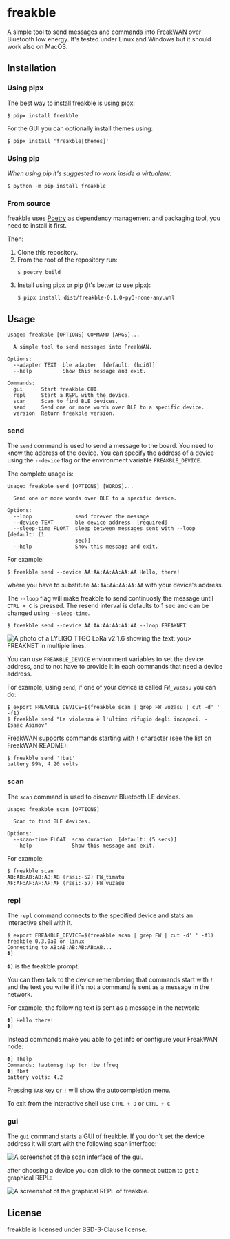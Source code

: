 # freakble

A simple tool to send messages and commands into [FreakWAN](https://github.com/antirez/freakwan)
over Bluetooth low energy.
It's tested under Linux and Windows but it should work also on MacOS.

## Installation

### Using pipx

The best way to install freakble is using [pipx](https://pypa.github.io/pipx/):
```console
$ pipx install freakble
```

For the GUI you can optionally install themes using:
```console
$ pipx install 'freakble[themes]'
```

### Using pip

*When using pip it's suggested to work inside a virtualenv.*

```console
$ python -m pip install freakble
```

### From source

freakble uses [Poetry](https://python-poetry.org) as dependency management and
packaging tool, you need to install it first.

Then:

1. Clone this repository.
2. From the root of the repository run:
   ```console
   $ poetry build
   ```
3. Install using pipx or pip (it's better to use pipx):
   ```console
   $ pipx install dist/freakble-0.1.0-py3-none-any.whl
   ```

## Usage

```console
Usage: freakble [OPTIONS] COMMAND [ARGS]...

  A simple tool to send messages into FreakWAN.

Options:
  --adapter TEXT  ble adapter  [default: (hci0)]
  --help          Show this message and exit.

Commands:
  gui      Start freakble GUI.
  repl     Start a REPL with the device.
  scan     Scan to find BLE devices.
  send     Send one or more words over BLE to a specific device.
  version  Return freakble version.
```

### send

The `send` command is used to send a message to the board. You need to know the
address of the device.
You can specify the address of a device using the `--device` flag or the
environment variable `FREAKBLE_DEVICE`.

The complete usage is:
```console
Usage: freakble send [OPTIONS] [WORDS]...

  Send one or more words over BLE to a specific device.

Options:
  --loop              send forever the message
  --device TEXT       ble device address  [required]
  --sleep-time FLOAT  sleep between messages sent with --loop  [default: (1
                      sec)]
  --help              Show this message and exit.
```

For example:

```console
$ freakble send --device AA:AA:AA:AA:AA:AA Hello, there!
```

where you have to substitute `AA:AA:AA:AA:AA:AA` with your device's address.

The `--loop` flag will make freakble to send continuosly the message until
`CTRL + C` is pressed. The resend interval is defaults to 1 sec and can be
changed using `--sleep-time`.

```console
$ freakble send --device AA:AA:AA:AA:AA:AA --loop FREAKNET
```

![A photo of a LYLIGO TTGO LoRa v2 1.6 showing the text: you> FREAKNET in multiple lines.](extras/304f4bb6-4f51-4183-95b9-c329b9bf69ab.jpg)

You can use `FREAKBLE_DEVICE` environment variables to set the device address,
and to not have to provide it in each commands that need a device address.

For example, using `send`, if one of your device is called `FW_vuzasu`
you can do:

```console
$ export FREAKBLE_DEVICE=$(freakble scan | grep FW_vuzasu | cut -d' ' -f1)
$ freakble send "La violenza è l'ultimo rifugio degli incapaci. - Isaac Asimov"
```

FreakWAN supports commands starting with `!` character (see the list on
FreakWAN README):

```console
$ freakble send '!bat'
battery 99%, 4.20 volts
```

### scan

The `scan` command is used to discover Bluetooth LE devices.

```console
Usage: freakble scan [OPTIONS]

  Scan to find BLE devices.

Options:
  --scan-time FLOAT  scan duration  [default: (5 secs)]
  --help             Show this message and exit.
```

For example:
```
$ freakble scan
AB:AB:AB:AB:AB:AB (rssi:-52) FW_timatu
AF:AF:AF:AF:AF:AF (rssi:-57) FW_vuzasu
```

### repl

The `repl` command connects to the specified device and stats an interactive
shell with it.

```console
$ export FREAKBLE_DEVICE=$(freakble scan | grep FW | cut -d' ' -f1)
freakble 0.3.0a0 on linux
Connecting to AB:AB:AB:AB:AB:AB...
Φ]
```

`Φ]` is the freakble prompt.

You can then talk to the device remembering that commands start with `!` and
the text you write if it's not a command is sent as a message in the network.

For example, the following text is sent as a message in the network:
```
Φ] Hello there!
Φ]
```

Instead commands make you able to get info or configure your FreakWAN node:
```
Φ] !help
Commands: !automsg !sp !cr !bw !freq
Φ] !bat
battery volts: 4.2
```

Pressing `TAB` key or `!` will show the autocompletion menu.

To exit from the interactive shell use `CTRL + D` or `CTRL + C`

### gui

The `gui` command starts a GUI of freakble. If you don't set the device address
it will start with the following scan interface:

![A screenshot of the scan inferface of the gui.](extras/gui_scan.png)

after choosing a device you can click to the connect button to get a graphical
REPL:

![A screenshot of the graphical REPL of freakble.](extras/gui_repl.png)


## License

freakble is licensed under BSD-3-Clause license.
